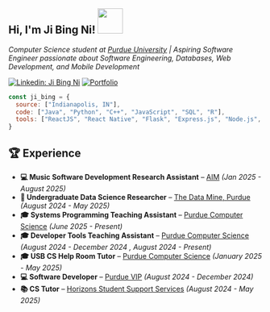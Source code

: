 <h2>Hi, I'm Ji Bing Ni! <img src="https://media.giphy.com/media/mGcNjsfWAjY5AEZNw6/giphy.gif" width="50"></h2>
<p><em>Computer Science student at <a target="_blank" href="https://www.purdue.edu/">Purdue University</a> | Aspiring Software Engineer passionate about Software Engineering, Databases, Web Development, and Mobile Development</em></p>

[![Linkedin: Ji Bing Ni](https://img.shields.io/badge/-JiBingNi-blue?style=flat-square&logo=Linkedin&logoColor=white&link=https://www.linkedin.com/in/jibing-ni/)](https://www.linkedin.com/in/jibing-ni/)
[![Portfolio](https://img.shields.io/badge/-Portfolio-ff69b4?style=flat-square&logo=internetexplorer&logoColor=white&link=https://jibing17.github.io/portfolio/)](https://jibing17.github.io/portfolio/)

```javascript
const ji_bing = {
  source: ["Indianapolis, IN"],
  code: ["Java", "Python", "C++", "JavaScript", "SQL", "R"],
  tools: ["ReactJS", "React Native", "Flask", "Express.js", "Node.js", "Material-UI", "Bootstrap", "TailwindCSS", "Git"]
}
```

## 🏆 Experience

- **💻 Music Software Development Research Assistant** – [AIM](https://ai4musicians.org/vip_info.html) *(Jan 2025 - August 2025)*
- **🔬 Undergraduate Data Science Researcher** – [The Data Mine, Purdue](https://datamine.purdue.edu/) *(August 2024 - May 2025)*
- **🎓 Systems Programming Teaching Assistant** – [Purdue Computer Science](https://www.cs.purdue.edu/) *(June 2025 - Present)*
- **🎓 Developer Tools Teaching Assistant** – [Purdue Computer Science](https://www.cs.purdue.edu/) *(August 2024 - December 2024 , August 2024 - Present)*
- **🎓 USB CS Help Room Tutor** – [Purdue Computer Science](https://www.cs.purdue.edu/) *(January 2025 - May 2025)*
- **💻 Software Developer** – [Purdue VIP](https://www.purdue.edu/VIP/) *(August 2024 - December 2024)*
- **📚 CS Tutor** – [Horizons Student Support Services](https://www.purdue.edu/horizons/) *(August 2024 - May 2025)*



